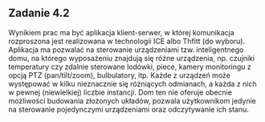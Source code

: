 ## Zadanie 4.2

Wynikiem prac ma być aplikacja klient-serwer, w której komunikacja rozproszona jest realizowana w technologii ICE 
albo Thfitt (do wyboru). Aplikacja ma pozwalać na sterowanie urządzeniami tzw. inteligentnego domu, na którego 
wyposażeniu znajdują się różne urządzenia, np. czujniki temperatury czy zdalnie sterowane lodówki, piece, kamery 
monitoringu z opcją PTZ (pan/tilt/zoom), bulbulatory, itp. Każde z urządzeń może występować w kilku nieznacznie się 
różniących odmianach, a każda z nich w pewnej (niewielkiej) liczbie instancji. Dom ten nie oferuje obecnie możliwości
budowania złożonych układów, pozwala użytkownikom jedynie na sterowanie pojedynczymi urządzeniami oraz odczytywanie 
ich stanu.

